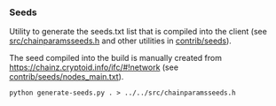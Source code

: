 ### Seeds ###

Utility to generate the seeds.txt list that is compiled into the client
(see [src/chainparamsseeds.h](/src/chainparamsseeds.h) and other utilities in [contrib/seeds](/contrib/seeds)).

The seed compiled into the build is manually created from https://chainz.cryptoid.info/ifc/#!network
(see [contrib/seeds/nodes_main.txt](/contrib/seeds/nodes_main.txt)).

    python generate-seeds.py . > ../../src/chainparamsseeds.h

